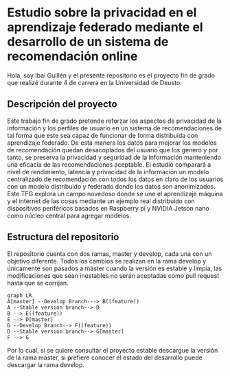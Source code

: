 # Estudio sobre la privacidad en el aprendizaje federado mediante el desarrollo de un sistema de recomendación online

Hola, soy Ibai Guillén y el presente repositorio es el proyecto fin de grado que realizé durante 4 de carrera en la Universidad de Deusto.

## Descripción del proyecto

Este trabajo fin de grado pretende reforzar los aspectos de privacidad de la información y los perfiles de usuario en un sistema de recomendaciones de tal forma que este sea capaz de funcionar de forma distribuida con aprendizaje federado. De esta manera los datos para mejorar los modelos de recomendación quedan desacoplados del usuario que los generó y por tanto, se preserva la privacidad y seguridad de la información manteniendo una eficacia de las recomendaciones aceptable. El estudio comparará a nivel de rendimiento, latencia y privacidad de la información un modelo centralizado de recomendación con todos los datos en claro de los usuarios con un modelo distribuido y federado donde los datos son anonimizados. Este TFG explora un campo novedoso donde se une el aprendizaje máquina y el internet de las cosas mediante un ejemplo real distribuido con dispositivos periféricos basados en Raspberry pi y NVIDIA Jetson nano como núcleo central para agregar modelos.

## Estructura del repositorio

El repositorio cuenta con dos ramas, master y develop, cada una con un objetivo diferente. Todos los cambios se realizan en la rama develop y únicamente son pasados a máster cuando la versión es estable y limpia, las modificaciones que sean inestables no serán aceptadas como pull request hasta que se corrijan.

```mermaid
graph LR
A[master] --Develop Branch---> B((feature))
A --Stable version branch--> D
B --> E((feature))
E --> D[master]
D --Develop Branch--> F((feature))
D --Stable version branch--> G[master]
F --> G
```

Por lo cual, si se quiere consultar el proyecto estable descargue la versión de la rama master, si prefiere conocer el estado del desarrollo puede descargar la rama develop.
